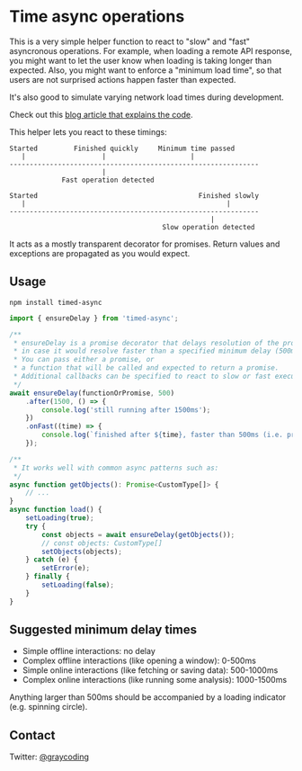 # Time async operations

This is a very simple helper function to react to "slow" and "fast" asyncronous operations.
For example, when loading a remote API response, you might want to let the user know when loading is taking longer than expected.
Also, you might want to enforce a "minimum load time", so that users are not surprised actions happen faster than expected.

It's also good to simulate varying network load times during development.

Check out this [blog article that explains the code](https://medium.com/@graycoding/detect-slow-and-fast-asynchronous-operations-with-javascript-fb58b32006f6).

This helper lets you react to these timings:

    Started         Finished quickly     Minimum time passed
       |                   |                     |
    --------------------------------------------------------------
                           | 
                 Fast operation detected
    
    Started                                        Finished slowly
       |                                                  |
    --------------------------------------------------------------
                                                      |
                                          Slow operation detected

It acts as a mostly transparent decorator for promises.
Return values and exceptions are propagated as you would expect.

## Usage

    npm install timed-async

```js
import { ensureDelay } from 'timed-async';

/**
 * ensureDelay is a promise decorator that delays resolution of the promise
 * in case it would resolve faster than a specified minimum delay (500ms by default).
 * You can pass either a promise, or
 * a function that will be called and expected to return a promise.
 * Additional callbacks can be specified to react to slow or fast executions.
 */
await ensureDelay(functionOrPromise, 500)
    .after(1500, () => {
        console.log('still running after 1500ms');
    })
    .onFast((time) => {
        console.log(`finished after ${time}, faster than 500ms (i.e. promise resolution will be delayed)`);
    });

/**
 * It works well with common async patterns such as:
 */
async function getObjects(): Promise<CustomType[]> {
    // ...
}
async function load() {
    setLoading(true);
    try {
        const objects = await ensureDelay(getObjects());
        // const objects: CustomType[]
        setObjects(objects);
    } catch (e) {
        setError(e);
    } finally {
        setLoading(false);
    }
}
```

## Suggested minimum delay times

- Simple offline interactions: no delay
- Complex offline interactions (like opening a window): 0-500ms
- Simple online interactions (like fetching or saving data): 500-1000ms
- Complex online interactions (like running some analysis): 1000-1500ms

Anything larger than 500ms should be accompanied by a loading indicator (e.g. spinning circle).

## Contact

Twitter: [@graycoding](http://twitter.com/graycoding)